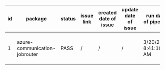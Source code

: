
| id | package | status | issue link | created date of issue | update date of issue | run date of pipeline | pipeline run link |
|----|---------|--------|------------|-----------------------|----------------------| ---------------------| ----------------- |
| 1 | azure-communication-jobrouter | PASS | / | / | / | 3/20/2025 8:41:10 AM | https://dev.azure.com/v-qzhong0900/content-validation-automation/_build/results?buildId=9 |
